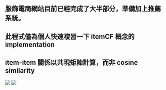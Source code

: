 服飾電商網站目前已經完成了大半部分，準備加上推薦系統。
---

此程式僅為個人快速複習一下 itemCF 概念的 implementation
---

item-item 關係以共現矩陣計算，而非 cosine similarity
---

<img src="https://i.imgur.com/z4zIV8H.png" />

<img src="https://i.imgur.com/1mWyjT3.png" />
